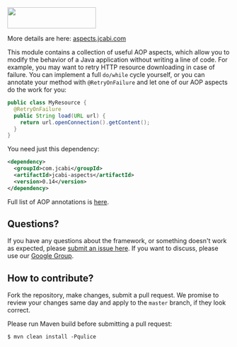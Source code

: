 <img src="http://img.jcabi.com/logo.png" width="200px" height="48px" />

More details are here: [aspects.jcabi.com](http://aspects.jcabi.com/index.html)

This module contains a collection of useful AOP aspects, which
allow you to modify the behavior of a Java application without
writing a line of code. For example, you may want to retry HTTP
resource downloading in case of failure. You can implement a full
`do/while` cycle yourself, or you can annotate your method with
`@RetryOnFailure` and let one of our AOP aspects do the work for you:

```java
public class MyResource {
  @RetryOnFailure
  public String load(URL url) {
    return url.openConnection().getContent();
  }
}
```

You need just this dependency:

```xml
<dependency>
  <groupId>com.jcabi</groupId>
  <artifactId>jcabi-aspects</artifactId>
  <version>0.14</version>
</dependency>
```

Full list of AOP annotations is [here](http://www.jcabi.com/jcabi-aspects/).

## Questions?

If you have any questions about the framework, or something doesn't work as expected,
please [submit an issue here](https://github.com/jcabi/jcabi-aspects/issues/new).
If you want to discuss, please use our [Google Group](https://groups.google.com/forum/#!forum/jcabi).

## How to contribute?

Fork the repository, make changes, submit a pull request.
We promise to review your changes same day and apply to
the `master` branch, if they look correct.

Please run Maven build before submitting a pull request:

```
$ mvn clean install -Pqulice
```
